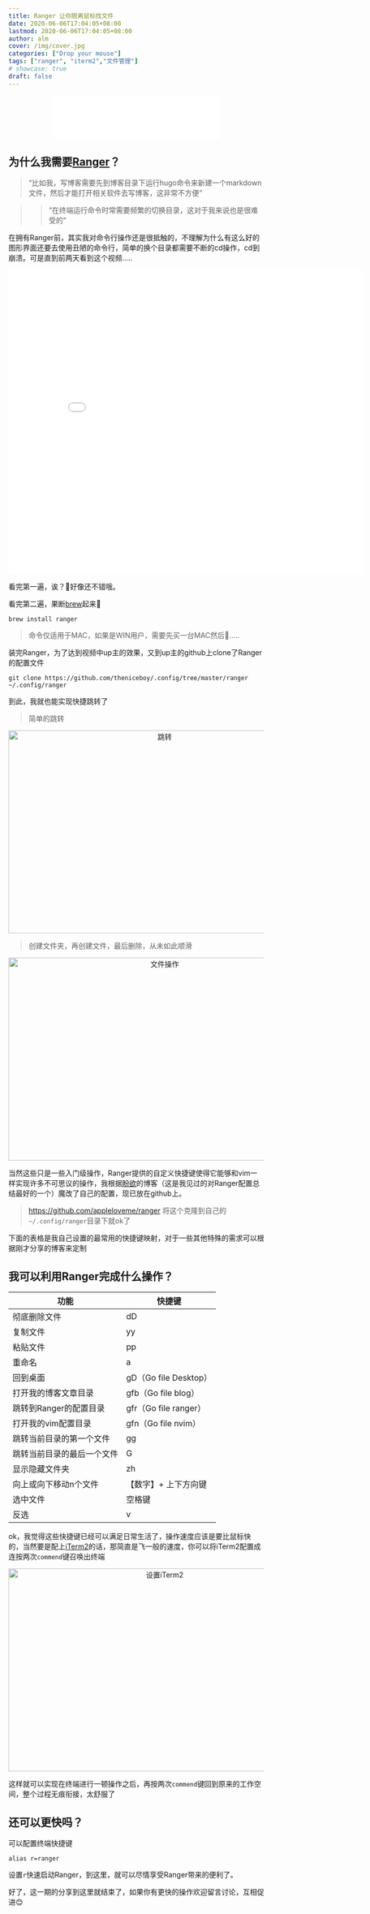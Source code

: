 ```yaml
---
title: Ranger 让你脱离鼠标找文件
date: 2020-06-06T17:04:05+08:00
lastmod: 2020-06-06T17:04:05+08:00
author: alm
cover: /img/cover.jpg
categories: ["Drop your mouse"]
tags: ["ranger", "iterm2","文件管理"]
# showcase: true
draft: false
---
```


<div align="center">
<iframe frameborder="no" border="0" marginwidth="0" marginheight="0" width=330 height=86 src="//music.163.com/outchain/player?type=2&id=31356283&auto=1&height=66"></iframe>
</div>


## 为什么我需要[Ranger](https://ranger.github.io/)？


> “比如我，写博客需要先到博客目录下运行hugo命令来新建一个markdown文件，然后才能打开相关软件去写博客，这非常不方便”

>> “在终端运行命令时常需要频繁的切换目录，这对于我来说也是很难受的”

在拥有Ranger前，其实我对命令行操作还是很抵触的，不理解为什么有这么好的图形界面还要去使用丑陋的命令行，简单的换个目录都需要不断的cd操作，cd到崩溃。可是直到前两天看到这个视频.....

<div align="center">
<iframe width="700" height="600" src="//player.bilibili.com/player.html?aid=64990176&bvid=BV1b4411R7ck&cid=112804027&page=1" scrolling="no" border="0" frameborder="no" framespacing="0" allowfullscreen="true"> </iframe>
</div>

看完第一遍，诶？:eyes:好像还不错哦。

看完第二遍，果断[brew](https://brew.sh/)起来:beers:

```
brew install ranger
```

> 命令仅适用于MAC，如果是WIN用户，需要先买一台MAC然后:dog:.....

装完Ranger，为了达到视频中up主的效果，又到up主的github上clone了Ranger的配置文件

```
git clone https://github.com/theniceboy/.config/tree/master/ranger ~/.config/ranger
```

到此，我就也能实现快捷跳转了

> 简单的跳转

<div align="center">
<img src="https://media.giphy.com/media/m9uUDUB0cWDRyhyPq5/source.gif" width="600" height="400" alt="跳转"/>
</div>


> 创建文件夹，再创建文件，最后删除，从未如此顺滑

<div align="center">
<img src="https://media.giphy.com/media/UtuHqIFKl4PQoukBer/source.gif" width="600" height="400" alt="文件操作"/>
</div>

当然这些只是一些入门级操作，Ranger提供的自定义快捷键使得它能够和vim一样实现许多不可思议的操作，我根据[盼欲](http://www.huangpan.net/posts/ji-ke/2019-08-21-ranger.html)的博客（这是我见过的对Ranger配置总结最好的一个）魔改了自己的配置，现已放在github上。

> https://github.com/appleloveme/ranger 将这个克隆到自己的```~/.config/ranger```目录下就ok了

下面的表格是我自己设置的最常用的快捷键映射，对于一些其他特殊的需求可以根据刚才分享的博客来定制

## 我可以利用Ranger完成什么操作？

|            功能            | 快捷键                     |
|            ----            | ----                       |
|        彻底删除文件        | dD                         |
|          复制文件          | yy                         |
|          粘贴文件          | pp                         |
|           重命名           | a                          |
|          回到桌面          | gD（Go file Desktop） |
|    打开我的博客文章目录    | gfb（Go file blog）       |
|   跳转到Ranger的配置目录   | gfr（Go file ranger）     |
|    打开我的vim配置目录     | gfn（Go file nvim）       |
|  跳转当前目录的第一个文件  | gg                         |
| 跳转当前目录的最后一个文件 | G                          |
|       显示隐藏文件夹       | zh                         |
|   向上或向下移动n个文件    | 【数字】+ 上下方向键       |
|          选中文件          | 空格键                     |
|            反选            | v                          |

ok，我觉得这些快捷键已经可以满足日常生活了，操作速度应该是要比鼠标快的，当然要是配上[iTerm2](https://www.iterm2.com/)的话，那简直是飞一般的速度，你可以将iTerm2配置成连按两次```commend```键召唤出终端

<div align="center">
<img src="https://tva1.sinaimg.cn/large/007S8ZIlly1gfiqsh19l8j31ff0u0wsb.jpg" width="600" height="400" alt="设置iTerm2"/>
</div>

这样就可以实现在终端进行一顿操作之后，再按两次```commend```键回到原来的工作空间，整个过程无痕衔接，太舒服了

## 还可以更快吗？

可以配置终端快捷键

```
alias r=ranger
```

设置```r```快速启动Ranger，到这里，就可以尽情享受Ranger带来的便利了。


好了，这一期的分享到这里就结束了，如果你有更快的操作欢迎留言讨论，互相促进:blush:







